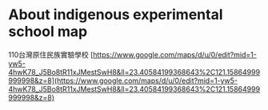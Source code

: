 # About indigenous experimental school map
110台灣原住民族實驗學校
[https://www.google.com/maps/d/u/0/edit?mid=1-yw5-4hwK78_J5Bo8tR11xJMestSwH8&ll=23.40584199368643%2C121.15864999999998&z=8](https://www.google.com/maps/d/u/0/edit?mid=1-yw5-4hwK78_J5Bo8tR11xJMestSwH8&ll=23.40584199368643%2C121.15864999999998&z=8)
